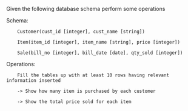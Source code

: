 Given the following database schema perform some operations
   
   Schema:
    
        Customer(cust_id [integer], cust_name [string])
        
        Item(item_id [integer], item_name [string], price [integer])
        
        Sale(bill_no [integer], bill_date [date], qty_sold [integer])


   Operations:
   
        Fill the tables up with at least 10 rows having relevant information inserted
        
        -> Show how many item is purchased by each customer
        
        -> Show the total price sold for each item
